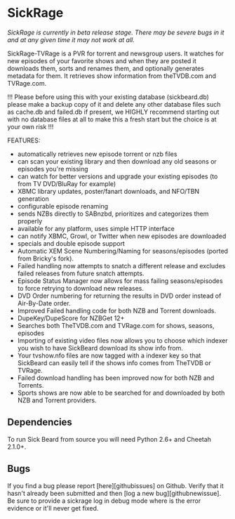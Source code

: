 SickRage
=====

*SickRage  is currently in beta release stage. There may be severe bugs in it and at any given time it may not work at all.*

SickRage-TVRage is a PVR for torrent and newsgroup users. It watches for new episodes of your favorite shows and when they are posted it downloads them, sorts and renames them, and optionally generates metadata for them. It retrieves show information from theTVDB.com and TVRage.com.

!!! Please before using this with your existing database (sickbeard.db) please make a backup copy of it and delete any other database files such as cache.db and failed.db if present, we HIGHLY recommend starting out with no database files at all to make this a fresh start but the choice is at your own risk !!!

FEATURES:
- automatically retrieves new episode torrent or nzb files
- can scan your existing library and then download any old seasons or episodes you're missing
- can watch for better versions and upgrade your existing episodes (to from TV DVD/BluRay for example)
- XBMC library updates, poster/fanart downloads, and NFO/TBN generation
- configurable episode renaming
- sends NZBs directly to SABnzbd, prioritizes and categorizes them properly
- available for any platform, uses simple HTTP interface
- can notify XBMC, Growl, or Twitter when new episodes are downloaded
- specials and double episode support
- Automatic XEM Scene Numbering/Naming for seasons/episodes (ported from Bricky's fork).
- Failed handling now attempts to snatch a different release and excludes failed releases from future snatch attempts.
- Episode Status Manager now allows for mass failing seasons/episodes to force retrying to download new releases.
- DVD Order numbering for returning the results in DVD order instead of Air-By-Date order.
- Improved Failed handling code for both NZB and Torrent downloads.
- DupeKey/DupeScore for NZBGet 12+
- Searches both TheTVDB.com and TVRage.com for shows, seasons, episodes
- Importing of existing video files now allows you to choose which indexer you wish to have SickBeard download its show info from.
- Your tvshow.nfo files are now tagged with a indexer key so that SickBeard can easily tell if the shows info comes from TheTVDB or TVRage.
- Failed download handling has been improved now for both NZB and Torrents.
- Sports shows are now able to be searched for and downloaded by both NZB and Torrent providers.

## Dependencies

To run Sick Beard from source you will need Python 2.6+ and Cheetah 2.1.0+.

## Bugs

If you find a bug please report [here][githubissues] on Github. Verify that it hasn't already been submitted and then [log a new bug][githubnewissue]. Be sure to provide a sickrage log in debug mode where is the error evidence or it'll never get fixed.
